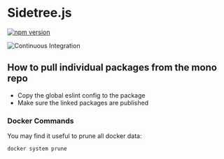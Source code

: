 # Sidetree.js

[![npm version](https://badge.fury.io/js/sidetree.js.svg)](https://badge.fury.io/js/sidetree.js)

![Continuous Integration](https://github.com/transmute-industries/sidetree.js/workflows/CI/badge.svg)

## How to pull individual packages from the mono repo

- Copy the global eslint config to the package
- Make sure the linked packages are published

### Docker Commands

You may find it useful to prune all docker data:

```
docker system prune
```
